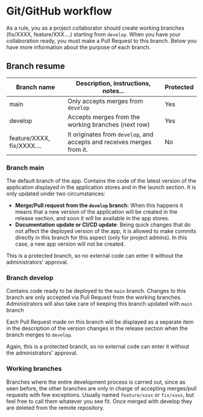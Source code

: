# Git/GitHub workflow

As a rule, you as a project collaborator should create working branches (fix/XXXX, feature/XXX....) starting from <code>develop</code>. When you have your collaboration ready, you must make a Pull Request to this branch. Below you have more information about the purpose of each branch.

## Branch resume

<table>
  <thead>
    <tr>
      <th>Branch name</th>
      <th>Description, instructions, notes...</th>
      <th>Protected</th>
    </tr>
  </thead>
  <tbody>
    <tr>
      <td>main</td>
      <td>Only accepts merges from <code>develop</code></td>
      <td>Yes</td>
    </tr>
    <tr>
      <td>develop</td>
      <td>Accepts merges from the working branches (next row)</td>
      <td>Yes</td>
    </tr>
    <tr>
      <td>feature/XXXX, fix/XXXX....</td>
      <td>It originates from <code>develop</code>, and accepts and receives merges from it.</td>
      <td>No</td>
    </tr>
  </tbody>
</table>

### Branch main

The default branch of the app. Contains the code of the latest version of the application displayed in the application stores and in the launch section. It is only updated under two circumstances:

- **Merge/Pull request from the <code>develop</code> branch**: When this happens it means that a new version of the application will be created in the release section, and soon it will be available in the app stores.
- **Documentation update or CI/CD update**: Being quick changes that do not affect the deployed version of the app, it is allowed to make commits directly in this branch for this aspect (only for project admins). In this case, a new app version will not be created.

This is a protected branch, so no external code can enter it without the administrators' approval.

### Branch develop

Contains code ready to be deployed to the <code>main</code> branch. Changes to this branch are only accepted via Pull Request from the working branches. Administrators will also take care of keeping this branch updated with <code>main</code> branch

Each Pull Request made on this branch will be displayed as a separate item in the description of the version changes in the release section when the branch merges to <code>develop</code>.

Again, this is a protected branch, so no external code can enter it without the administrators' approval.

### Working branches

Branches where the entire development process is carried out, since as seen before, the other branches are only in charge of accepting merges/pull requests with few exceptions. Usually named <code>feature/xxxx</code> or <code>fix/xxxx</code>, but feel free to call them whatever you see fit. Once merged with develop they are deleted from the remote repository.
